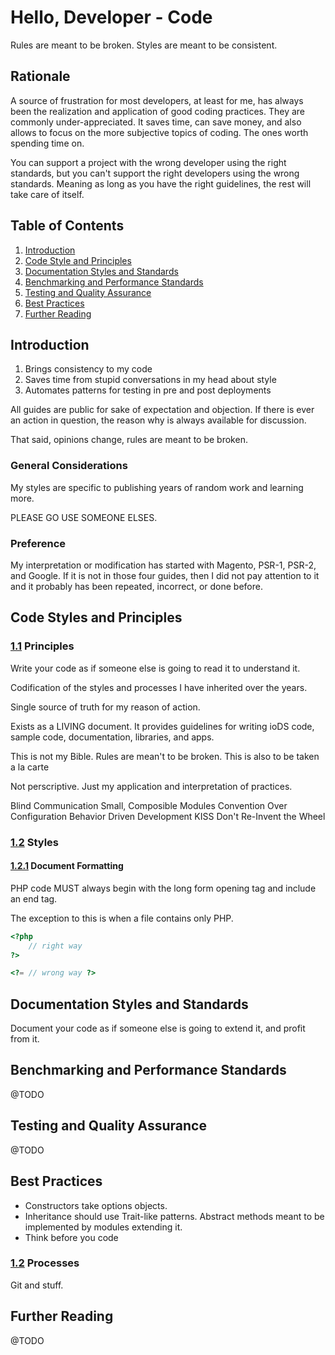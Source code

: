Hello, Developer - Code
=======================

Rules are meant to be broken. Styles are meant to be consistent.


Rationale
---------

A source of frustration for most developers, at least for me, has always been 
the realization and application of good coding practices. They are commonly 
under-appreciated. It saves time, can save money, and also allows to focus on 
the more subjective topics of coding. The ones worth spending time on.

You can support a project with the wrong developer using the right standards, but 
you can't support the right developers using the wrong standards. Meaning as 
long as you have the right guidelines, the rest will take care of itself.


Table of Contents
-----------------

 1. [Introduction](#introduction)
 2. [Code Style and Principles](#code-style-and-principles)
 2. [Documentation Styles and Standards](#documentation-styles-and-standards)
 3. [Benchmarking and Performance Standards](#benchmarking-and-performance-standards)
 4. [Testing and Quality Assurance](#testing-and-quality-assurance)
 5. [Best Practices](#best-practices)
 6. [Further Reading](#further-reading)


Introduction
------------

1. Brings consistency to my code
2. Saves time from stupid conversations in my head about style
3. Automates patterns for testing in pre and post deployments

All guides are public for sake of expectation and objection. If there is ever an
action in question, the reason why is always available for discussion.

That said, opinions change, rules are meant to be broken.


### General Considerations

My styles are specific to publishing years of random work and learning more.

PLEASE GO USE SOMEONE ELSES.


### Preference

My interpretation or modification has started with Magento, PSR-1, PSR-2, and 
Google. If it is not in those four guides, then I did not pay attention to it 
and it probably has been repeated, incorrect, or done before.


## Code Styles and Principles

### [1.1](#code-styles-and-principles--principles) Principles

Write your code as if someone else is going to read it to understand it.

Codification of the styles and processes I have inherited over the years.

Single source of truth for my reason of action.

Exists as a LIVING document. It provides guidelines for writing ioDS code, sample
code, documentation, libraries, and apps.

This is not my Bible. Rules are mean't to be broken. This is also to be taken a la carte

Not perscriptive. Just my application and interpretation of practices.

Blind Communication
Small, Composible Modules
Convention Over Configuration
Behavior Driven Development
KISS
Don't Re-Invent the Wheel


### [1.2](#code-styles-and-principles--styles) Styles

#### [1.2.1](#styles--document-formatting) Document Formatting

PHP code MUST always begin with the long form opening tag and include an end tag.

The exception to this is when a file contains only PHP.

```php
<?php
    // right way
?>

<?= // wrong way ?>
```


## Documentation Styles and Standards

Document your code as if someone else is going to extend it, and profit from it.


## Benchmarking and Performance Standards

@TODO


## Testing and Quality Assurance

@TODO


## Best Practices

 * Constructors take options objects.
 * Inheritance should use Trait-like patterns. Abstract methods meant to be
   implemented by modules extending it.
 * Think before you code

### [1.2](#best-practices--procesess) Processes

Git and stuff.


## Further Reading

@TODO